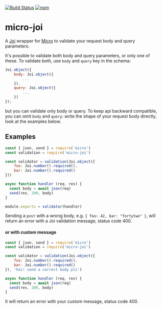[![Build Status](https://travis-ci.org/stearm/micro-joi.svg?branch=master)](https://travis-ci.org/stearm/micro-joi) [![npm](https://img.shields.io/npm/v/micro-joi.svg)](https://www.npmjs.com/package/micro-joi)
# micro-joi
A [Joi](https://github.com/hapijs/joi) wrapper for [Micro](https://github.com/zeit/micro) to validate your request body and query parameters.

It's possible to validate both body and query parameters, or only one of these.
To validate both, use `body` and `query` key in the schema:
```javascript
Joi.object({
    body: Joi.object({
        ...
    }),
    query: Joi.object({
        ...
    })
});
```
but you can validate only body or query. To keep api backward compatible, you can omit `body` and `query`: write the shape of your request body directly, look at the examples below.

## Examples

```javascript
const { json, send } = require('micro')
const validation = require('micro-joi')

const validator = validation(Joi.object({
    foo: Joi.number().required(),
    bar: Joi.number().required()
}))

async function handler (req, res) {
  const body = await json(req)
  send(res, 200, body)
}

module.exports = validator(handler)
```

Sending a `post` with a wrong body, e.g. ```{ foo: 42, bar: "fortytwo" }```, will return an error with a Joi validation message, status code 400.

#### or with custom message

```javascript
const { json, send } = require('micro')
const validation = require('micro-joi')

const validator = validation(Joi.object({
    foo: Joi.number().required(),
    bar: Joi.number().required()
}), 'hei! send a correct body plz')

async function handler (req, res) {
  const body = await json(req)
  send(res, 200, body)
}
```

It will return an error with your custom message, status code 400.
